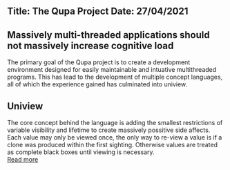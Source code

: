 Title: The Qupa Project
Date: 27/04/2021
---
Massively multi-threaded applications should not massively increase cognitive load
---

The primary goal of the Qupa project is to create a development environment designed for easily maintainable and intuative multithreaded programs.
This has lead to the development of multiple concept languages, all of which the experience gained has culminated into uniview.

## Uniview
The core concept behind the language is adding the smallest restrictions of variable visibility and lifetime to create massively possitive side affects.  
Each value may only be viewed once, the only way to re-view a value is if a clone was produced within the first sighting. Otherwise values are treated as complete black boxes until viewing is necessary.  
[Read more](/uniview.html)